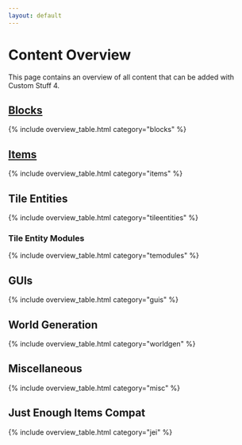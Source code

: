 ```yaml
---
layout: default
---
```


# Content Overview

This page contains an overview of all content that can be added with Custom Stuff 4.

## [Blocks](./blocks.html)

{% include overview_table.html category="blocks" %}

## [Items](./items.html)

{% include overview_table.html category="items" %}

## Tile Entities

{% include overview_table.html category="tileentities" %}

### Tile Entity Modules

{% include overview_table.html category="temodules" %}

## GUIs

{% include overview_table.html category="guis" %}

## World Generation

{% include overview_table.html category="worldgen" %}

## Miscellaneous

{% include overview_table.html category="misc" %}

## Just Enough Items Compat

{% include overview_table.html category="jei" %}
